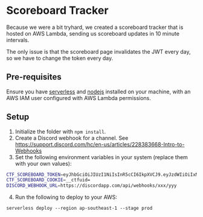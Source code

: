 # Scoreboard Tracker

Because we were a bit tryhard, we created a scoreboard tracker that is hosted on AWS Lambda, sending us scoreboard updates in 10 minute intervals.

The only issue is that the scoreboard page invalidates the JWT every day, so we have to change the token every day.

## Pre-requisites
Ensure you have [serverless](https://www.serverless.com/) and [nodejs](https://nodejs.org/en/) installed on your machine, with an AWS IAM user configured with AWS Lambda permissions.

## Setup
1. Initialize the folder with `npm install`.
2. Create a Discord webhook for a channel. See https://support.discord.com/hc/en-us/articles/228383668-Intro-to-Webhooks
3. Set the following environment variables in your system (replace them with your own values):
```sh
CTF_SCOREBOARD_TOKEN=eyJhbGciOiJIUzI1NiIsInR5cCI6IkpXVCJ9.eyJzdWIiOiIxMjM0NTY3ODkwIiwibmFtZSI6IkpvaG4gRG9lIiwiaWF0IjoxNTE2MjM5MDIyfQ.SflKxwRJSMeKKF2QT4fwpMeJf36POk6yJV_adQssw5c
CTF_SCOREBOARD_COOKIE=__ctfuid=
DISCORD_WEBHOOK_URL=https://discordapp.com/api/webhooks/xxx/yyy
```
4. Run the following to deploy to your AWS:
```
serverless deploy --region ap-southeast-1 --stage prod
```
